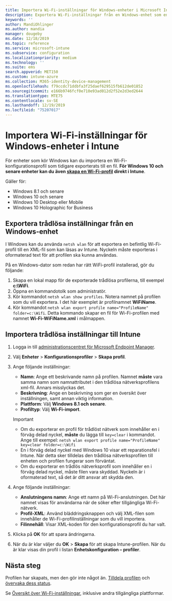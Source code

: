 ```yaml
---
title: Importera Wi-Fi-inställningar för Windows-enheter i Microsoft Intune – Azure | Microsoft Docs
description: Exportera Wi-Fi-inställningar från en Windows-enhet som en XML-fil med hjälp av netsh wlan. Sedan importerar du den här filen i Intune för att skapa en Wi-Fi-profil för enheter som kör Windows 8.1, Windows 10 och Windows Holographic for Business.
keywords: ''
author: MandiOhlinger
ms.author: mandia
manager: dougeby
ms.date: 12/18/2019
ms.topic: reference
ms.service: microsoft-intune
ms.subservice: configuration
ms.localizationpriority: medium
ms.technology: ''
ms.suite: ems
search.appverid: MET150
ms.custom: intune-azure
ms.collection: M365-identity-device-management
ms.openlocfilehash: f79ccdc71ddbfa3f25daef629515fb612de01852
ms.sourcegitcommit: e166b9746fcf0e710e93ad012d2f52e2d3ed2644
ms.translationtype: MTE75
ms.contentlocale: sv-SE
ms.lasthandoff: 12/19/2019
ms.locfileid: "75207017"
---
```

# <a name="import-wi-fi-settings-for-windows-devices-in-intune"></a>Importera Wi-Fi-inställningar för Windows-enheter i Intune

För enheter som kör Windows kan du importera en Wi-Fi-konfigurationsprofil som tidigare exporterats till en fil. **För Windows 10 och senare enheter kan du även [skapa en Wi-Fi-profil](wi-fi-settings-windows.md) direkt i Intune**.

Gäller för:  
- Windows 8.1 och senare
- Windows 10 och senare
- Windows 10 Desktop eller Mobile
- Windows 10 Holographic for Business

## <a name="export-wi-fi-settings-from-a-windows-device"></a>Exportera trådlösa inställningar från en Windows-enhet

I Windows kan du använda `netsh wlan` för att exportera en befintlig Wi-Fi-profil till en XML-fil som kan läsas av Intune. Nyckeln måste exporteras i oformaterad text för att profilen ska kunna användas.

På en Windows-dator som redan har rätt WiFi-profil installerad, gör du följande:

1. Skapa en lokal mapp för de exporterade trådlösa profilerna, till exempel **c:\WiFi**.
2. Öppna en kommandotolk som administratör.
3. Kör kommandot `netsh wlan show profiles`. Notera namnet på profilen som du vill exportera. I det här exemplet är profilnamnet **WiFiName**.
4. Kör kommandot `netsh wlan export profile name="ProfileName" folder=c:\Wifi`. Detta kommando skapar en fil för Wi-Fi-profilen med namnet **Wi-Fi-WiFiName.xml** i målmappen.

## <a name="import-the-wi-fi-settings-into-intune"></a>Importera trådlösa inställningar till Intune

1. Logga in till [administrationscentret för Microsoft Endpoint Manager](https://go.microsoft.com/fwlink/?linkid=2109431).
2. Välj **Enheter** > **Konfigurationsprofiler** > **Skapa profil**.
3. Ange följande inställningar:

    - **Namn**: Ange ett beskrivande namn på profilen. Namnet **måste** vara samma namn som namnattributet i den trådlösa nätverksprofilens xml-fil. Annars misslyckas det.
    - **Beskrivning**: Ange en beskrivning som ger en översikt över inställningen, samt annan viktig information.
    - **Plattform**: Välj **Windows 8.1 och senare**.
    - **Profiltyp**: Välj **Wi-Fi-import**.

    > [!IMPORTANT]
    > - Om du exporterar en profil för trådlöst nätverk som innehåller en i förväg delad nyckel, **måste** du lägga till `key=clear` i kommandot. Ange till exempel: `netsh wlan export profile name="ProfileName" key=clear folder=c:\Wifi`
    > - En i förväg delad nyckel med Windows 10 visar ett reparationsfel i Intune. När detta sker tilldelas den trådlösa nätverksprofilen till enheten och profilen fungerar som förväntat.
    > - Om du exporterar en trådlös nätverksprofil som innehåller en i förväg delad nyckel, måste filen vara skyddad. Nyckeln är i oformaterad text, så det är ditt ansvar att skydda den.

4. Ange följande inställningar:

    - **Anslutningens namn**: Ange ett namn på Wi-Fi-anslutningen. Det här namnet visas för användarna när de söker efter tillgängliga Wi-Fi-nätverk.
    - **Profil-XML**: Använd bläddringsknappen och välj XML-filen som innehåller de Wi-Fi-profilinställningar som du vill importera.
    - **Filinnehåll**: Visar XML-koden för den konfigurationsprofil du har valt.

5. Klicka på **OK** för att spara ändringarna.
6. När du är klar väljer du **OK** > **Skapa** för att skapa Intune-profilen. När du är klar visas din profil i listan **Enhetskonfiguration – profiler**.

## <a name="next-steps"></a>Nästa steg

Profilen har skapats, men den gör inte något än. [Tilldela profilen](../device-profile-assign.md) och [övervaka dess status](device-profile-monitor.md).

Se [Översikt över Wi-Fi-inställningar](wi-fi-settings-configure.md), inklusive andra tillgängliga plattformar.
